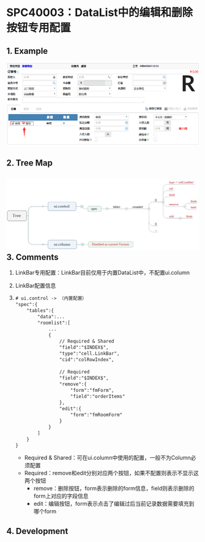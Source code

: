 # SPC40003：DataList中的编辑和删除按钮专用配置

## 1. Example

![](/engine/spec/component/img/op-004-01.png)

## 2. Tree Map

## ![](/engine/spec/component/img/op-004-02.JPG)3. Comments

1. LinkBar专用配置：LinkBar目前仅用于内置DataList中，不配置ui.column
2. LinkBar配置信息
3. ```
   # ui.control -> （内置配置）
   "spec":{
       "tables":{
           "data":...
           "roomlist":[
               ...
               {
                   // Required & Shared
                   "field":"$INDEX$",
                   "type":"cell.LinkBar",
                   "cid":"colRowIndex",

                   // Required
                   "field":"$INDEX$",
                   "remove":{
                       "form":"fmForm",
                       "field":"orderItems"
                   },
                   "edit":{
                       "form":"fmRoomForm"
                   }
               }
           ]
       }
   }
   ```

   * Required & Shared：可在ui.column中使用的配置，一般不为Column必须配置
   * Required：remove和edit分别对应两个按钮，如果不配置则表示不显示这两个按钮
     * remove：删除按钮，form表示删除的form信息，field则表示删除的form上对应的字段信息
     * edit：编辑按钮，form表示点击了编辑过后当前记录数据需要填充到哪个form

## 4. Development



